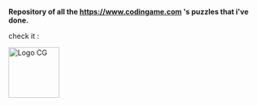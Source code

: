 **Repository of all the https://www.codingame.com 's puzzles that i've done.**

check it : 

<a href="https://www.codingame.com/profile/4144362c55043938dbb8249266c738056169095">
    <img src="https://cdn.worldvectorlogo.com/logos/codingame-1.svg" width="100" height="100" alt="Logo CG">
</a>

